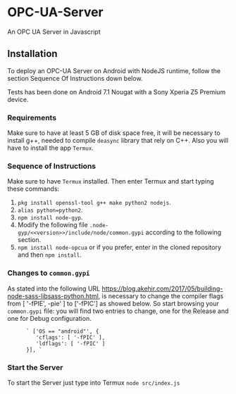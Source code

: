 # OPC-UA-Server

An OPC UA Server in Javascript

## Installation

To deploy an OPC-UA Server on Android with NodeJS runtime, follow the section Sequence Of Instructions down below.

Tests has been done on Android 7.1 Nougat with a Sony Xperia Z5 Premium device.

### Requirements

Make sure to have at least 5 GB of disk space free, it will be necessary to install g++, needed to compile `deasync` library that rely on C++. Also you will have to install the app `Termux`.

### Sequence of Instructions
Make sure to have `Termux` installed. Then enter Termux and start typing these commands:

1. `pkg install openssl-tool g++ make python2 nodejs`.
2. `alias python=python2`.
3. `npm install node-gyp`.
4. Modify the following file `.node-gyp/<<version>>/include/node/common.gypi` according to the following section.
5. `npm install node-opcua` or if you prefer, enter in the cloned repository and then `npm install`.

### Changes to `common.gypi`

As stated into the following URL https://blog.akehir.com/2017/05/building-node-sass-libsass-python.html, is necessary to change the compiler flags from [ '-fPIE', -pie' ] to ['-fPIC'] as showed below. So start browsing your `common.gypi` file: you will find two entries to change, one for the Release and one for Debug configuration.

          ` ['OS == "android"', {
             'cflags': [ '-fPIC' ],
             'ldflags': [ '-fPIC' ]
          }], `
          
### Start the Server

To start the Server just type into Termux `node src/index.js`
